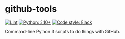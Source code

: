 # github-tools

[![Lint](https://github.com/hugovk/github-tools/actions/workflows/lint.yml/badge.svg)](https://github.com/hugovk/github-tools/actions/workflows/lint.yml)
[![Python: 3.10+](https://img.shields.io/badge/Python-3.10+-blue.svg)](https://www.python.org/downloads/)
[![Code style: Black](https://img.shields.io/badge/code%20style-Black-000000.svg)](https://github.com/psf/black)

Command-line Python 3 scripts to do things with GitHub.
